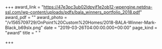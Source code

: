 +++
award_link = "https://47e3pc3ub02ldpyif1e2ob12-wpengine.netdna-ssl.com/wp-content/uploads/pdfs/bala_winners_portfolio_2018.pdf"
award_pdf = ""
award_photo = "/v1565709729/OnPoint%20Custom%20Homes/2018-BALA-Winner-Mark-Black_b69slx.png"
date = "2019-03-26T04:00:00.000+00:00"
page_kind = "award"
title = " "

+++
